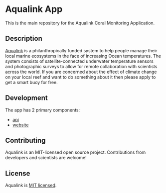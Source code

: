 # Aqualink App

This is the main repository for the Aqualink Coral Monitoring Application.

## Description

[Aqualink](https://aqualink.org) is a philanthropically funded system to help people manage their local marine ecosystems in the face of increasing Ocean temperatures. The system consists of satellite-connected underwater temperature sensors and photographic surveys to allow for remote collaboration with scientists across the world. If you are concerned about the effect of climate change on your local reef and want to do something about it then please apply to get a smart buoy for free.

## Development
The app has 2 primary components:
- [api](./api)
- [website](./website)

## Contributing

Aqualink is an MIT-licensed open source project. Contributions from developers and scientists are welcome!

## License

  Aqualink is [MIT licensed](LICENSE).
